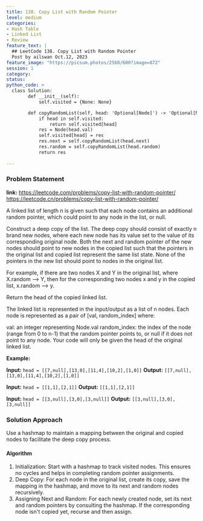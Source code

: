 ```yaml
---
title: 138. Copy List with Random Pointer
level: medium
categories:
- Hash Table
- Linked List
- Review
feature_text: |
  ## LeetCode 138. Copy List with Random Pointer
  Post by ailswan Oct.12, 2023
feature_image: "https://picsum.photos/2560/600?image=872"
session: 1
category:
status: 
python_code: >
  class Solution:
        def __init__(self):
            self.visited = {None: None}

        def copyRandomList(self, head: 'Optional[Node]') -> 'Optional[Node]':
            if head in self.visited:
                return self.visited[head]
            res = Node(head.val)
            self.visited[head] = res
            res.next = self.copyRandomList(head.next)
            res.random = self.copyRandomList(head.random)
            return res
   
---
```


### Problem Statement
**link:**
https://leetcode.com/problems/copy-list-with-random-pointer/
https://leetcode.cn/problems/copy-list-with-random-pointer/
 
A linked list of length n is given such that each node contains an additional random pointer, which could point to any node in the list, or null.

Construct a deep copy of the list. The deep copy should consist of exactly n brand new nodes, where each new node has its value set to the value of its corresponding original node. Both the next and random pointer of the new nodes should point to new nodes in the copied list such that the pointers in the original list and copied list represent the same list state. None of the pointers in the new list should point to nodes in the original list.

For example, if there are two nodes X and Y in the original list, where X.random --> Y, then for the corresponding two nodes x and y in the copied list, x.random --> y.

Return the head of the copied linked list.

The linked list is represented in the input/output as a list of n nodes. Each node is represented as a pair of [val, random_index] where:

val: an integer representing Node.val
random_index: the index of the node (range from 0 to n-1) that the random pointer points to, or null if it does not point to any node.
Your code will only be given the head of the original linked list.


**Example:**

**Input:** `head = [[7,null],[13,0],[11,4],[10,2],[1,0]]`
**Output:** `[[7,null],[13,0],[11,4],[10,2],[1,0]]`
 
**Input:** `head = [[1,1],[2,1]]`
**Output:** `[[1,1],[2,1]]`

**Input:** `head = [[3,null],[3,0],[3,null]]`
**Output:** `[[3,null],[3,0],[3,null]]`
 

### Solution Approach
Use a hashmap to maintain a mapping between the original and copied nodes to facilitate the deep copy process.

#### Algorithm
1. Initialization: Start with a hashmap to track visited nodes. This ensures no cycles and helps in completing random pointer assignments.
2. Deep Copy: For each node in the original list, create its copy, save the mapping in the hashmap, and move to its next and random nodes recursively.
3. Assigning Next and Random: For each newly created node, set its next and random pointers by consulting the hashmap. If the corresponding node isn't copied yet, recurse and then assign.